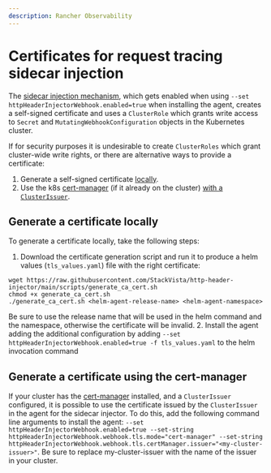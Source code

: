 ```yaml
---
description: Rancher Observability
---
```


# Certificates for request tracing sidecar injection

The [sidecar injection mechanism](/setup/agent/k8sTs-agent-request-tracing.md#enabling-the-trace-header-injection-sidecar), which gets enabled when using `--set httpHeaderInjectorWebhook.enabled=true` when installing the agent, creates a self-signed certificate and uses a `ClusterRole` which grants write access to `Secret` and `MutatingWebhookConfiguration` objects in the Kubernetes cluster.

If for security purposes it is undesirable to create `ClusterRoles` which grant cluster-wide write rights, or there are alternative ways to provide a certificate:

1. Generate a self-signed certificate [locally](#generate-a-certificate-locally).
1. Use the k8s [cert-manager](https://cert-manager.io/) (if it already on the cluster) [with a `ClusterIssuer`](#generate-a-certificate-using-the-cert-manager).

## Generate a certificate locally

To generate a certificate locally, take the following steps:

1. Download the certificate generation script and run it to produce a helm values (`tls_values.yaml`) file with the right certificate:
```
wget https://raw.githubusercontent.com/StackVista/http-header-injector/main/scripts/generate_ca_cert.sh
chmod +x generate_ca_cert.sh
./generate_ca_cert.sh <helm-agent-release-name> <helm-agent-namespace>
```
Be sure to use the release name that will be used in the helm command and the namespace, otherwise the certificate will be invalid.
2. Install the agent adding the additional configuration by adding `--set httpHeaderInjectorWebhook.enabled=true -f tls_values.yaml` to the helm invocation command

## Generate a certificate using the cert-manager

If your cluster has the [cert-manager](https://cert-manager.io/) installed, and a `ClusterIssuer` configured, it is possible to use the certificate issued by the `ClusterIssuer` in the agent for the sidecar injector. To do this, add the following command line arguments to install the agent: `--set httpHeaderInjectorWebhook.enabled=true --set-string httpHeaderInjectorWebhook.webhook.tls.mode="cert-manager" --set-string httpHeaderInjectorWebhook.webhook.tls.certManager.issuer="<my-cluster-issuer>"`. Be sure to replace my-cluster-issuer with the name of the issuer in your cluster.